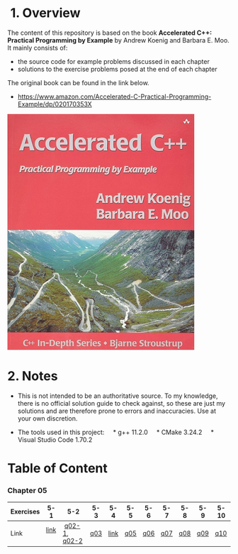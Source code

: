 #  1. Overview
The content of this repository is based on the book **Accelerated C++: Practical Programming by Example** by Andrew Koenig and Barbara E. Moo. It mainly consists of:
* the source code for example problems discussed in each chapter
* solutions to the exercise problems posed at the end of each chapter

The original book can be found in the link below.
* https://www.amazon.com/Accelerated-C-Practical-Programming-Example/dp/020170353X

![](book-cover.jpg)

# 2. Notes
* This is not intended to be an authoritative source. To my knowledge, there is no official solution guide to check against, so these are just my solutions and are therefore prone to errors and inaccuracies. Use at your own discretion.

* The tools used in this project:
    * g++ 11.2.0
    * CMake 3.24.2
    * Visual Studio Code 1.70.2

# Table of Content

### Chapter 05
| Exercises | 5-1 | 5-2 | 5-3 | 5-4 | 5-5 | 5-6 | 5-7 | 5-8 | 5-9 | 5-10 |
|-----------|-----|-----|-----|-----|-----|-----|-----|-----|-----|------|
| Link | [link](/Chapter%2005/Exercises#q5-1-design-and-implement-a-program-to-produce-a-permuted-index)  |  [q02-1](/Chapter%2005/Exercises/q02-1.cpp), [q02-2](/Chapter%2005/Exercises/q02-1.cpp) | [q03](/Chapter%2005/Exercises/q03.cpp) | [link](/Chapter%2005/Exercises#q4-4-look-again-at-the-driver-functions-you-wrote-in-the-previous-exercise-note-that-it-is-possible-to-write-a-driver-that-differs-only-in-the-declaration-of-the-type-for-the-data-structure-that-holds-the-input-file-if-your-vector-and-list-test-drivers-differ-in-any-other-way-rewrite-them-so-that-they-differ-only-in-this-declaration) | [q05](/Chapter%2005/Exercises/q05.cpp) | [q06](/Chapter%2005/Exercises/q06.cpp) | [q07](/Chapter%2005/Exercises/q07.cpp) | [q08](/Chapter%2005/Exercises/q08.cpp) | [q09](/Chapter%2005/Exercises/q09.cpp) | [q10](/Chapter%2005/Exercises/q10.cpp) |
